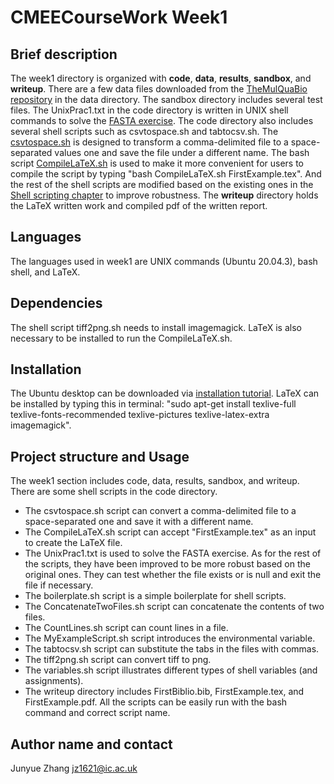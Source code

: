 # CMEECourseWork Week1
## Brief description
The week1 directory is organized with **code**, **data**, **results**, **sandbox**, and **writeup**. There are a few data files downloaded from the [TheMulQuaBio repository](https://github.com/mhasoba/TheMulQuaBio) in the data directory. 
The sandbox directory includes several test files.  The UnixPrac1.txt in the code directory is written in UNIX shell commands to solve the [FASTA exercise](https://mhasoba.github.io/TheMulQuaBio/notebooks/01-Unix.html#fasta-exercise). The code directory also includes several shell scripts such as csvtospace.sh and tabtocsv.sh.
The [csvtospace.sh](https://mhasoba.github.io/TheMulQuaBio/notebooks/02-ShellScripting.html#a-new-shell-script) is designed to transform a comma-delimited file to a space-separated values one and save the file under a different name. 
The bash script [CompileLaTeX.sh](https://mhasoba.github.io/TheMulQuaBio/notebooks/04-LaTeX.html#first-latex-example) is used to make it more convenient for users to compile the script by typing "bash CompileLaTeX.sh FirstExample.tex".
And the rest of the shell scripts are modified based on the existing ones in the [Shell scripting chapter](https://mhasoba.github.io/TheMulQuaBio/notebooks/02-ShellScripting.html#a-useful-shell-scripting-example) to improve robustness.  The **writeup** directory holds the LaTeX written work and compiled pdf of the written report.
## Languages
The languages used in week1 are UNIX commands (Ubuntu 20.04.3), bash shell, and LaTeX.

## Dependencies
The shell script tiff2png.sh needs to install imagemagick. LaTeX is also necessary to be installed to run the CompileLaTeX.sh.

## Installation
The Ubuntu desktop can be downloaded via [installation tutorial](https://ubuntu.com/tutorials/install-ubuntu-desktop#1-overview). LaTeX can be installed by typing this in terminal: "sudo apt-get install texlive-full texlive-fonts-recommended texlive-pictures texlive-latex-extra imagemagick".

## Project structure and Usage
The week1 section includes code, data, results, sandbox, and writeup. There are some shell scripts in the code directory. 
+ The csvtospace.sh script can convert a comma-delimited file to a space-separated one and save it with a different name. 
+ The CompileLaTeX.sh script can accept "FirstExample.tex" as an input to create the LaTeX file.
+ The UnixPrac1.txt is used to solve the FASTA exercise.  As for the rest of the scripts, they have been improved to be more robust based on the original ones. They can test whether the file exists or is null and exit the file if necessary.
+ The boilerplate.sh script is a simple boilerplate for shell scripts.
+ The ConcatenateTwoFiles.sh script can concatenate the contents of two files.
+ The CountLines.sh script can count lines in a file.
+ The MyExampleScript.sh script introduces the environmental variable.
+ The tabtocsv.sh script can substitute the tabs in the files with commas.
+ The tiff2png.sh script can convert tiff to png.
+ The variables.sh script illustrates different types of shell variables (and assignments).
+ The writeup directory includes FirstBiblio.bib, FirstExample.tex, and FirstExample.pdf.  All the scripts can be easily run with the bash command and correct script name.

## Author name and contact
Junyue Zhang jz1621@ic.ac.uk

